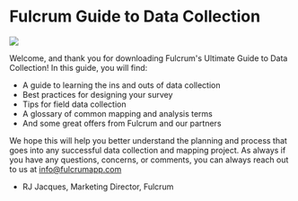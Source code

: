 
# Fulcrum Guide to Data Collection

![](http://www.fulcrumapp.com/assets/img/fulcrum-logo.png)

Welcome, and thank you for downloading Fulcrum's Ultimate Guide to Data Collection! In this guide, you will find:

- A guide to learning the ins and outs of data collection
- Best practices for designing your survey
- Tips for field data collection
- A glossary of common mapping and analysis terms
- And some great offers from Fulcrum and our partners

We hope this will help you better understand the planning and process that goes into any successful data collection and mapping project. As always if you have any questions, concerns, or comments, you can always reach out to us at [info@fulcrumapp.com](mailto:info@fulcrumapp.com)

- RJ Jacques, Marketing Director, Fulcrum
